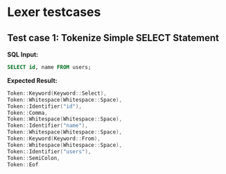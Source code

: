 # Lexer testcases

## Test case 1: Tokenize Simple SELECT Statement
**SQL Input:**
```sql
SELECT id, name FROM users;
```
**Expected Result:**
```cpp
Token::Keyword(Keyword::Select),
Token::Whitespace(Whitespace::Space),
Token::Identifier("id"),
Token::Comma,
Token::Whitespace(Whitespace::Space),
Token::Identifier("name"),
Token::Whitespace(Whitespace::Space),
Token::Keyword(Keyword::From),
Token::Whitespace(Whitespace::Space),
Token::Identifier("users"),
Token::SemiColon,
Token::Eof
```

